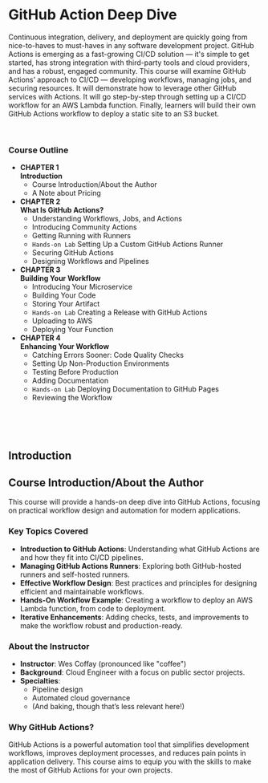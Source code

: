 # GitHub Action Deep Dive
Continuous integration, delivery, and deployment are quickly going from nice-to-haves to must-haves in any software development project. GitHub Actions is emerging as a fast-growing CI/CD solution — it's simple to get started, has strong integration with third-party tools and cloud providers, and has a robust, engaged community. This course will examine GitHub Actions’ approach to CI/CD — developing workflows, managing jobs, and securing resources. It will demonstrate how to leverage other GitHub services with Actions. It will go step-by-step through setting up a CI/CD workflow for an AWS Lambda function. Finally, learners will build their own GitHub Actions workflow to deploy a static site to an S3 bucket.

<br>

### Course Outline
- **CHAPTER 1**<br>**Introduction**
    - Course Introduction/About the Author
    - A Note about Pricing
- **CHAPTER 2**<br>**What Is GitHub Actions?**
    - Understanding Workflows, Jobs, and Actions
    - Introducing Community Actions
    - Getting Running with Runners
    - `Hands-on Lab` Setting Up a Custom GitHub Actions Runner
    - Securing GitHub Actions
    - Designing Workflows and Pipelines
- **CHAPTER 3**<br>**Building Your Workflow**
    - Introducing Your Microservice
    - Building Your Code
    - Storing Your Artifact
    - `Hands-on Lab` Creating a Release with GitHub Actions
    - Uploading to AWS
    - Deploying Your Function
- **CHAPTER 4**<br>**Enhancing Your Workflow**
    - Catching Errors Sooner: Code Quality Checks
    - Setting Up Non-Production Environments
    - Testing Before Production
    - Adding Documentation
    - `Hands-on Lab` Deploying Documentation to GitHub Pages
    - Reviewing the Workflow


<br><br><br>

## Introduction
## Course Introduction/About the Author
This course will provide a hands-on deep dive into GitHub Actions, focusing on practical workflow design and automation for modern applications.

### Key Topics Covered
- **Introduction to GitHub Actions**: Understanding what GitHub Actions are and how they fit into CI/CD pipelines.
- **Managing GitHub Actions Runners**: Exploring both GitHub-hosted runners and self-hosted runners.
- **Effective Workflow Design**: Best practices and principles for designing efficient and maintainable workflows.
- **Hands-On Workflow Example**: Creating a workflow to deploy an AWS Lambda function, from code to deployment.
- **Iterative Enhancements**: Adding checks, tests, and improvements to make the workflow robust and production-ready.

### About the Instructor
- **Instructor**: Wes Coffay (pronounced like "coffee")
- **Background**: Cloud Engineer with a focus on public sector projects.
- **Specialties**: 
    - Pipeline design
    - Automated cloud governance
    - (And baking, though that’s less relevant here!)

### Why GitHub Actions?
GitHub Actions is a powerful automation tool that simplifies development workflows, improves deployment processes, and reduces pain points in application delivery. This course aims to equip you with the skills to make the most of GitHub Actions for your own projects.
